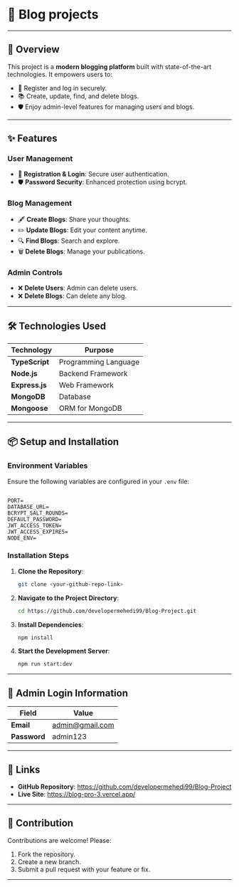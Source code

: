 # 🌟 Blog projects

---

## 🚀 Overview

This project is a **modern blogging platform** built with state-of-the-art technologies. It empowers users to:

- 📝 Register and log in securely.
- 📚 Create, update, find, and delete blogs.
- 🛡️ Enjoy admin-level features for managing users and blogs.

---

## ✨ Features

### User Management

- 🔐 **Registration & Login**: Secure user authentication.
- 🛡️ **Password Security**: Enhanced protection using bcrypt.

### Blog Management

- 🖋️ **Create Blogs**: Share your thoughts.
- ✏️ **Update Blogs**: Edit your content anytime.
- 🔍 **Find Blogs**: Search and explore.
- 🗑️ **Delete Blogs**: Manage your publications.

### Admin Controls

- ❌ **Delete Users**: Admin can delete users.
- ❌ **Delete Blogs**: Can delete any blog.

---

## 🛠️ Technologies Used

| **Technology** | **Purpose**          |
| -------------- | -------------------- |
| **TypeScript** | Programming Language |
| **Node.js**    | Backend Framework    |
| **Express.js** | Web Framework        |
| **MongoDB**    | Database             |
| **Mongoose**   | ORM for MongoDB      |

---

## 📦 Setup and Installation

### Environment Variables

Ensure the following variables are configured in your `.env` file:

```plaintext

PORT=
DATABASE_URL=
BCRYPT_SALT_ROUNDS=
DEFAULT_PASSWORD=
JWT_ACCESS_TOKEN=
JWT_ACCESS_EXPIRES=
NODE_ENV=
```

### Installation Steps

1. **Clone the Repository**:

   ```bash
   git clone <your-github-repo-link>
   ```

2. **Navigate to the Project Directory**:

   ```bash
   cd https://github.com/developermehedi99/Blog-Project.git
   ```

3. **Install Dependencies**:

   ```bash
   npm install
   ```

4. **Start the Development Server**:
   ```bash
   npm run start:dev
   ```

---

## 🔑 Admin Login Information

| **Field**    | **Value**       |
| ------------ | --------------- |
| **Email**    | admin@gmail.com |
| **Password** | admin123        |

---

## 🔗 Links

- **GitHub Repository**: https://github.com/developermehedi99/Blog-Project
- **Live Site**: https://blog-pro-3.vercel.app/

---

## 🤝 Contribution

Contributions are welcome! Please:

1. Fork the repository.
2. Create a new branch.
3. Submit a pull request with your feature or fix.

---
